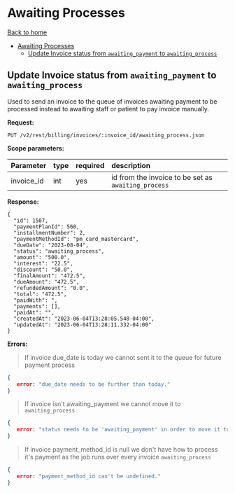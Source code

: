 # Awaiting Processes

[Back to home](/docs/rest.md)

- [Awaiting Processes](#awaiting-processes)
  - [Update Invoice status from `awaiting_payment` to `awaiting_process`](#update-invoice-status-from-awaiting_payment-to-awaiting_process)

## Update Invoice status from `awaiting_payment` to `awaiting_process`

Used to send an invoice to the queue of invoices awaiting payment to be
processed instead to awaiting staff or patient to pay invoice manually.

**Request:**

```http request
PUT /v2/rest/billing/invoices/:invoice_id/awaiting_process.json
```

**Scope parameters:**

| Parameter  | type | required | description                                         |
|:-----------|:-----|:---------|:----------------------------------------------------|
| invoice_id | int  | yes      | id from the invoice to be set as `awaiting_process` |

**Response:**

```http
{
  "id": 1507,
  "paymentPlanId": 560,
  "installmentNumber": 2,
  "paymentMethodId": "pm_card_mastercard",
  "dueDate": "2023-08-04",
  "status": "awaiting_process",
  "amount": "500.0",
  "interest": "22.5",
  "discount": "50.0",
  "finalAmount": "472.5",
  "dueAmount": "472.5",
  "refundedAmount": "0.0",
  "total": "472.5",
  "paidWith": ",
  "payments": [],
  "paidAt": "",
  "createdAt": "2023-06-04T13:28:05.548-04:00",
  "updatedAt": "2023-06-04T13:28:11.332-04:00"
}
```

**Errors:**

> If invoice due_date is today we cannot sent it to the queue for future payment
> process

```json
{
   error: "due_date needs to be further than today."
}
```

> If invoice isn't awaiting_payment we cannot move it to `awaiting_process`

```json
{
   error: "status needs to be 'awaiting_payment' in order to move it to process queue."
}
```

> If invoice payment_method_id is null we don't have how to process it's payment
> as the job runs over every invoice `awaiting_process`

```json
{
   error: "payment_method_id can't be undefined."
}
```
